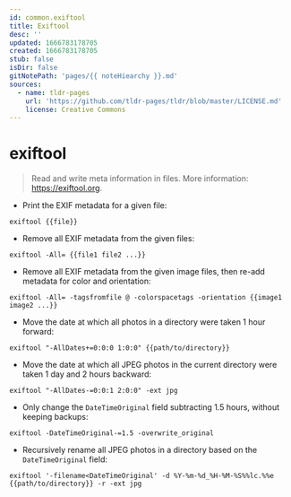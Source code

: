 ```yaml
---
id: common.exiftool
title: Exiftool
desc: ''
updated: 1666783178705
created: 1666783178705
stub: false
isDir: false
gitNotePath: 'pages/{{ noteHiearchy }}.md'
sources:
  - name: tldr-pages
    url: 'https://github.com/tldr-pages/tldr/blob/master/LICENSE.md'
    license: Creative Commons
---
```

# exiftool

> Read and write meta information in files.
> More information: <https://exiftool.org>.

- Print the EXIF metadata for a given file:

`exiftool {{file}}`

- Remove all EXIF metadata from the given files:

`exiftool -All= {{file1 file2 ...}}`

- Remove all EXIF metadata from the given image files, then re-add metadata for color and orientation:

`exiftool -All= -tagsfromfile @ -colorspacetags -orientation {{image1 image2 ...}}`

- Move the date at which all photos in a directory were taken 1 hour forward:

`exiftool "-AllDates+=0:0:0 1:0:0" {{path/to/directory}}`

- Move the date at which all JPEG photos in the current directory were taken 1 day and 2 hours backward:

`exiftool "-AllDates-=0:0:1 2:0:0" -ext jpg`

- Only change the `DateTimeOriginal` field subtracting 1.5 hours, without keeping backups:

`exiftool -DateTimeOriginal-=1.5 -overwrite_original`

- Recursively rename all JPEG photos in a directory based on the `DateTimeOriginal` field:

`exiftool '-filename<DateTimeOriginal' -d %Y-%m-%d_%H-%M-%S%%lc.%%e {{path/to/directory}} -r -ext jpg`

